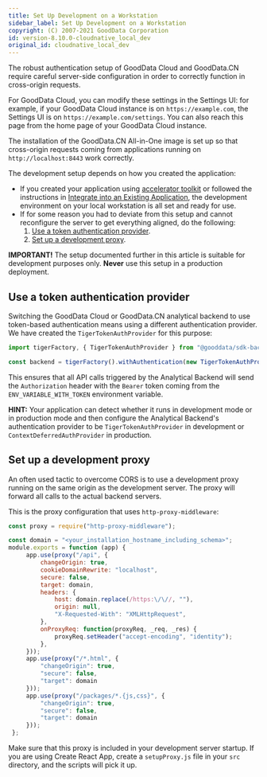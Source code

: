 ```yaml
---
title: Set Up Development on a Workstation
sidebar_label: Set Up Development on a Workstation
copyright: (C) 2007-2021 GoodData Corporation
id: version-8.10.0-cloudnative_local_dev
original_id: cloudnative_local_dev
---
```


The robust authentication setup of GoodData Cloud and GoodData.CN require careful server-side configuration in order to correctly function in cross-origin requests.

For GoodData Cloud, you can modify these settings in the Settings UI: for example, if your GoodData Cloud instance is on `https://example.com`, the Settings UI is on `https://example.com/settings`. You can also reach this page from the home page of your GoodData Cloud instance.

The installation of the GoodData.CN All-in-One image is set up so that cross-origin requests coming from applications running on `http://localhost:8443` work correctly.

The development setup depends on how you created the application:

* If you created your application using [accelerator toolkit](02_start__using_boilerplate.md) or followed the instructions in
[Integrate into an Existing Application](06_cloudnative__integration.md), the development environment on your local workstation is all set and ready for use.
* If for some reason you had to deviate from this setup and cannot reconfigure the server to get everything aligned, do the following:
    1. [Use a token authentication provider](#use-a-token-authentication-provider).
    2. [Set up a development proxy](#set-up-a-development-proxy).

**IMPORTANT!** The setup documented further in this article is suitable for development purposes only. **Never** use this setup in a production deployment.

## Use a token authentication provider

Switching the GoodData Cloud or GoodData.CN analytical backend to use token-based authentication means using a different authentication provider. We have created the `TigerTokenAuthProvider` for this purpose:

```javascript
import tigerFactory, { TigerTokenAuthProvider } from "@gooddata/sdk-backend-tiger";

const backend = tigerFactory().withAuthentication(new TigerTokenAuthProvider(process.env.ENV_VARIABLE_WITH_TOKEN));
```

This ensures that all API calls triggered by the Analytical Backend will send the `Authorization` header with the `Bearer` token coming from the `ENV_VARIABLE_WITH_TOKEN` environment variable.

**HINT:** Your application can detect whether it runs in development mode or in production mode and then configure the Analytical Backend's authentication provider to be `TigerTokenAuthProvider` in development or `ContextDeferredAuthProvider` in production.

## Set up a development proxy

An often used tactic to overcome CORS is to use a development proxy running on the same origin as the development server. The proxy
will forward all calls to the actual backend servers.

This is the proxy configuration that uses `http-proxy-middleware`:

```javascript
const proxy = require("http-proxy-middleware");

const domain = "<your_installation_hostname_including_schema>";
module.exports = function (app) {
     app.use(proxy("/api", {
         changeOrigin: true,
         cookieDomainRewrite: "localhost",
         secure: false,
         target: domain,
         headers: {
             host: domain.replace(/https:\/\//, ""),
             origin: null,
             "X-Requested-With": "XMLHttpRequest",
         },
         onProxyReq: function(proxyReq, _req, _res) {
             proxyReq.setHeader("accept-encoding", "identity");
         },
     }));
     app.use(proxy("/*.html", {
         "changeOrigin": true,
         "secure": false,
         "target": domain
     }));
     app.use(proxy("/packages/*.{js,css}", {
         "changeOrigin": true,
         "secure": false,
         "target": domain
     }));
 };
```

Make sure that this proxy is included in your development server startup. If you are using Create React App, create a `setupProxy.js` file in your `src` directory, and the scripts will pick it up.
